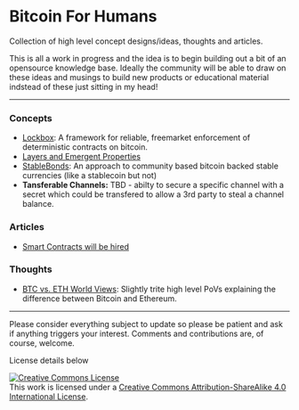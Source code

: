 # Bitcoin For Humans

Collection of high level concept designs/ideas, thoughts and articles.  

This is all a work in progress and the idea is to begin building out a bit of an opensource knowledge base.  Ideally the community will be able to draw on these ideas and musings to build new products or educational material indstead of these just sitting in my head!

---

### Concepts

* [Lockbox](lockbox/Lockbox.md): A framework for reliable, freemarket enforcement of deterministic contracts on bitcoin.
* [Layers and Emergent Properties](bitcoincake.md)
* [StableBonds](StableBonds.md): An approach to community based bitcoin backed stable currencies (like a stablecoin but not)
* **Tansferable Channels:** TBD - abilty to secure a specific channel with a secret which could be transfered to allow a 3rd party to steal a channel balance. 

### Articles

* [Smart Contracts will be hired](HireSmartContracts.md)

### Thoughts

* [BTC vs. ETH World Views](worldview.md): Slightly trite high level PoVs explaining the difference between Bitcoin and Ethereum.

---

Please consider everything subject to update so please be patient and ask if anything triggers your interest. Comments and contributions are, of course, welcome.

License details below

<a rel="license" href="http://creativecommons.org/licenses/by-sa/4.0/"><img alt="Creative Commons License" style="border-width:0" src="https://i.creativecommons.org/l/by-sa/4.0/88x31.png" /></a><br />This work is licensed under a <a rel="license" href="http://creativecommons.org/licenses/by-sa/4.0/">Creative Commons Attribution-ShareAlike 4.0 International License</a>.
